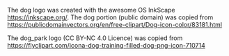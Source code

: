 The dog logo was created with the awesome OS InkScape https://inkscape.org/.
The dog portion (public domain) was copied from https://publicdomainvectors.org/en/free-clipart/Dog-icon-color/83181.html

The dog_park logo (CC BY-NC 4.0 Licence) was copied from https://flyclipart.com/icona-dog-training-filled-dog-png-icon-710714
